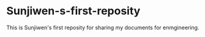 # Sunjiwen-s-first-reposity
This is Sunjiwen's first reposity for sharing my documents for enmgineering.
